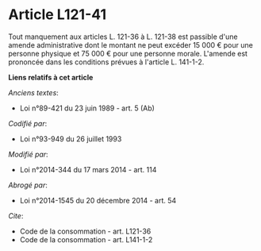 # Article L121-41

Tout manquement aux articles L. 121-36 à L. 121-38 est passible d'une amende administrative dont le montant ne peut excéder
15 000 € pour une personne physique et 75 000 € pour une personne morale. L'amende est prononcée dans les conditions prévues
à l'article L. 141-1-2.

**Liens relatifs à cet article**

_Anciens textes_:

  - Loi n°89-421 du 23 juin 1989 - art. 5 (Ab)

_Codifié par_:

  - Loi n°93-949 du 26 juillet 1993

_Modifié par_:

  - Loi n°2014-344 du 17 mars 2014 - art. 114

_Abrogé par_:

  - Loi n°2014-1545 du 20 décembre 2014 - art. 54

_Cite_:

  - Code de la consommation - art. L121-36
  - Code de la consommation - art. L141-1-2
